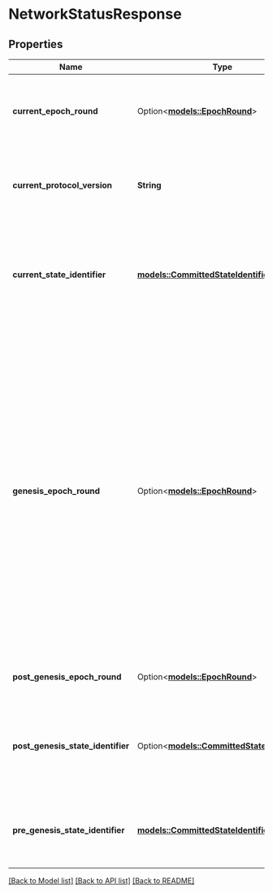 # NetworkStatusResponse

## Properties

Name | Type | Description | Notes
------------ | ------------- | ------------- | -------------
**current_epoch_round** | Option<[**models::EpochRound**](EpochRound.md)> | The current epoch and round of the ledger. It is not present until genesis has been run.  | [optional]
**current_protocol_version** | **String** | A descriptor for the current protocol version that the node is running.  | 
**current_state_identifier** | [**models::CommittedStateIdentifier**](CommittedStateIdentifier.md) | The current state identifier at the top of the node's copy of the ledger (i.e. as of the latest committed transaction).  | 
**genesis_epoch_round** | Option<[**models::EpochRound**](EpochRound.md)> | The epoch details for the genesis epoch and round. The genesis epoch will be the last Olympia epoch + 1, and have a \"fake\" round-number 1 (because there is no round for the genesis transaction). In the Gateway, this can be used for the epoch and round number before the first RoundUpdate transaction. It is not present until genesis has been run.  | [optional]
**post_genesis_epoch_round** | Option<[**models::EpochRound**](EpochRound.md)> | The post-genesis epoch and round.  | [optional]
**post_genesis_state_identifier** | Option<[**models::CommittedStateIdentifier**](CommittedStateIdentifier.md)> | The ledger state after the genesis transactions have been executed. It is not present until genesis has been run.  | [optional]
**pre_genesis_state_identifier** | [**models::CommittedStateIdentifier**](CommittedStateIdentifier.md) | The ledger state identifier of a fresh ledger before any genesis transactions.  | 

[[Back to Model list]](../README.md#documentation-for-models) [[Back to API list]](../README.md#documentation-for-api-endpoints) [[Back to README]](../README.md)



